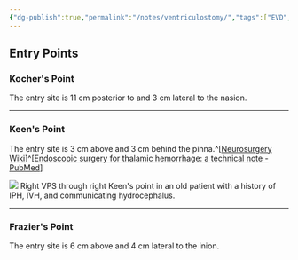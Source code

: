 ```yaml
---
{"dg-publish":true,"permalink":"/notes/ventriculostomy/","tags":["EVD","ventriculostomy","hydrocephalus","Kocher","Keen","Frazier"],"created":"2023-05-29T07:56:38.000-07:00","updated":"2023-09-29T11:43:01.825-07:00"}
---
```



## Entry Points

### Kocher's Point

The entry site is 11 cm posterior to and 3 cm lateral to the nasion.

---

### Keen's Point

The entry site is 3 cm above and 3 cm behind the pinna.^[[Neurosurgery Wiki](https://operativeneurosurgery.com/doku.php?id=keen_s_point)]^[[Endoscopic surgery for thalamic hemorrhage: a technical note - PubMed](https://pubmed.ncbi.nlm.nih.gov/17905069/)]

![](https://i.imgur.com/fjG1aNy.png)
Right VPS through right Keen's point in an old patient with a history of IPH, IVH, and communicating hydrocephalus. 

---

### Frazier's Point

The entry site is 6 cm above and 4 cm lateral to the inion.

